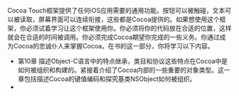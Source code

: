 Cocoa Touch框架提供了任何iOS应用需要的通用功能。按钮可以被触碰，文本可以被读取，屏幕界面可以连续衔接，这些都是Cocoa提供的。如果想使用这个框架，你必须试着学习让这个框架使用你。你必须将你的代码放在合适的位置，这样就会在合适的时间被调用。你必须完成Cocoa期望你完成的一些义务。你通过成为Cocoa的忠诚仆人来掌握Cocoa。在书的这一部分，你将学习以下内容。
- 第10章 描述Object-C语言中的特点继承，类目和协议这些特点在Cocoa中是如何被组织和构建的。紧接着介绍了Cocoa内部的一些重要的对象类型。这一章包括描述Cocoa的键值编码和探究基类NSObject如何被组织。
- 